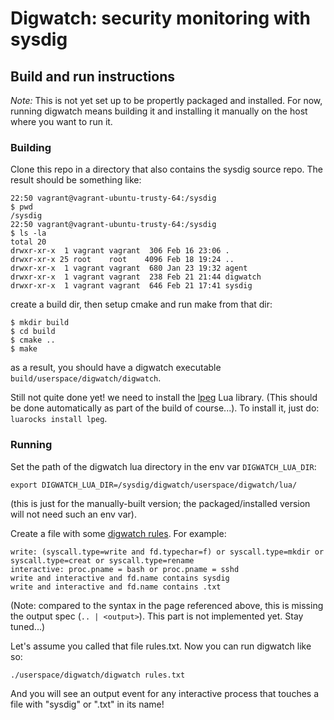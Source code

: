 # Digwatch: security monitoring with sysdig

## Build and run instructions

_Note:_ This is not yet set up to be propertly packaged and installed. For now, running digwatch means building it and installing it manually on the host where you want to run it.


### Building
Clone this repo in a directory that also contains the sysdig source repo. The result should be something like:

```
22:50 vagrant@vagrant-ubuntu-trusty-64:/sysdig
$ pwd
/sysdig
22:50 vagrant@vagrant-ubuntu-trusty-64:/sysdig
$ ls -la
total 20
drwxr-xr-x  1 vagrant vagrant  306 Feb 16 23:06 .
drwxr-xr-x 25 root    root    4096 Feb 18 19:24 ..
drwxr-xr-x  1 vagrant vagrant  680 Jan 23 19:32 agent
drwxr-xr-x  1 vagrant vagrant  238 Feb 21 21:44 digwatch
drwxr-xr-x  1 vagrant vagrant  646 Feb 21 17:41 sysdig
```

create a build dir, then setup cmake and run make from that dir:

```
$ mkdir build
$ cd build
$ cmake ..
$ make
```

as a result, you should have a digwatch executable `build/userspace/digwatch/digwatch`.

Still not quite done yet! we need to install the [lpeg](http://www.inf.puc-rio.br/~roberto/lpeg/) Lua library. (This should be done automatically as part of the build of course...). To install it, just do: `luarocks install lpeg`.


### Running

Set the path of the digwatch lua directory in the env var `DIGWATCH_LUA_DIR`:

`export DIGWATCH_LUA_DIR=/sysdig/digwatch/userspace/digwatch/lua/`

(this is just for the manually-built version; the packaged/installed version will not need such an env var).


Create a file with some [digwatch rules](Rule-syntax-and-design). For example:
```
write: (syscall.type=write and fd.typechar=f) or syscall.type=mkdir or syscall.type=creat or syscall.type=rename
interactive: proc.pname = bash or proc.pname = sshd
write and interactive and fd.name contains sysdig
write and interactive and fd.name contains .txt
```
(Note: compared to the syntax in the page referenced above, this is missing the output spec (`.. | <output>`). This part is not implemented yet. Stay tuned...)


Let's assume you called that file rules.txt. Now you can run digwatch like so:

`./userspace/digwatch/digwatch rules.txt`

And you will see an output event for any interactive process that touches a file with "sysdig" or ".txt" in its name!











